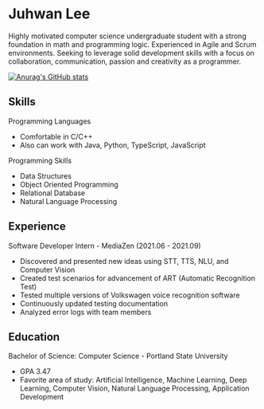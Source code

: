 # Juhwan Lee

Highly motivated computer science undergraduate student with a strong foundation in math and programming logic. Experienced in Agile and Scrum environments. Seeking to leverage solid development skills with a focus on collaboration, communication, passion and creativity as a programmer.

[![Anurag's GitHub stats](https://github-readme-stats.vercel.app/api?username=juroc95)](https://github.com/anuraghazra/github-readme-stats)

## Skills
Programming Languages
- Comfortable in C/C++
- Also can work with Java, Python, TypeScript, JavaScript

Programming Skills 
- Data Structures
- Object Oriented Programming
- Relational Database
- Natural Language Processing

## Experience

Software Developer Intern - MediaZen (2021.06 - 2021.09)
- Discovered and presented new ideas using STT, TTS, NLU, and Computer Vision
- Created test scenarios for advancement of ART (Automatic Recognition Test)
- Tested multiple versions of Volkswagen voice recognition software
- Continuously updated testing documentation
- Analyzed error logs with team members

## Education

Bachelor of Science: Computer Science - Portland State University
- GPA 3.47
- Favorite area of study: Artificial Intelligence, Machine Learning, Deep Learning, Computer Vision, Natural Language Processing, Application Development
